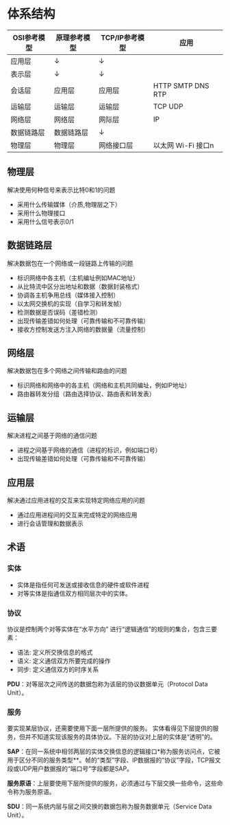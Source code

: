 # 体系结构

|OSI参考模型|原理参考模型|TCP/IP参考模型|应用|
|-|-|-|-|
|应用层|↓|↓||
|表示层|↓|↓||
|会话层|应用层|应用层|HTTP SMTP DNS RTP|
|运输层|运输层|运输层|TCP UDP|
|网络层|网络层|网际层|IP|
|数据链路层|数据链路层|↓||
|物理层|物理层|网络接口层|以太网 Wi-Fi 接口n|

## 物理层

解决使用何种信号来表示比特0和1的问题

* 采用什么传输媒体（介质,物理层之下）
* 采用什么物理接口
* 采用什么信号表示0/1

## 数据链路层

解决数据包在一个网络或一段链路上传输的问题

* 标识网络中各主机（主机编址例如MAC地址）
* 从比特流中区分出地址和数据（数据封装格式）
* 协调各主机争用总线（媒体接入控制）
* 以太网交换机的实现（自学习和转发帧）
* 检测数据是否误码（差错检测）
* 出现传输差错如何处理（可靠传输和不可靠传输）
* 接收方控制发送方注入网络的数据量（流量控制）

## 网络层

解决数据包在多个网络之间传输和路由的问题

* 标识网络和网络中的各主机（网络和主机共同编址，例如IP地址）
* 路由器转发分组（路由选择协议、路由表和转发表）

## 运输层

解决进程之间基于网络的通信问题

* 进程之间基于网络的通信（进程的标识，例如端口号）
* 出现传输差错如何处理（可靠传输和不可靠传输）

## 应用层

解决通过应用进程的交互来实现特定网络应用的问题

* 通过应用进程间的交互来完成特定的网络应用
* 进行会话管理和数据表示

## 术语

### 实体

* 实体是指任何可发送或接收信息的硬件或软件进程
* 对等实体是指通信双方相同层次中的实体。

### 协议

协议是控制两个对等实体在“水平方向” 进行“逻辑通信”的规则的集合，包含三要素：

* 语法: 定义所交换信息的格式
* 语义: 定义通信双方所要完成的操作
* 同步: 定义通信双方的时序关系

**PDU**：对等层次之间传送的数据包称为该层的协议数据单元（Protocol Data Unit）。

### 服务

要实现某层协议，还需要使用下面一层所提供的服务。
实体看得见下层提供的服务，但并不知道实现该服务的具体协议。下层的协议对上层的实体是“透明”的。

**SAP**：在同一系统中相邻两层的实体交换信息的逻辑接口*称为服务访问点，它被用于区分不同的服务类型**。帧的“类型”字段、IP数据报的“协议”字段，TCP报文段或UDP用户数据报的“端口号”字段都是SAP。

**服务原语**：上层要使用下层所提供的服务，必须通过与下层交换一些命令，这些命令称为服务原语。

**SDU**：同一系统内层与层之间交换的数据包称为服务数据单元（Service Data Unit）。
